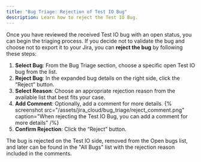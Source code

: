 ```yaml
---
title: "Bug Triage: Rejection of Test IO Bug"
description: Learn how to reject the Test IO Bug.
---
```


Once you have reviewed the received Test IO bug with an open status, you can begin the triaging process. If you decide not to validate the bug and choose not to export it to your Jira, you can **reject the bug** by following these steps:

1. **Select Bug**: From the Bug Triage section, choose a specific open Test IO bug from the list.
2. **Reject Bug**: In the expanded bug details on the right side, click the “Reject” button.
3. **Select Reason**: Choose an appropriate rejection reason from the available list that best fits your case.
4. **Add Comment**: Optionally, add a comment for more details.
{% screenshot src="/assets/jira_cloud/bug_triage/reject_comment.png" caption="When rejecting the Test IO Bug, you can add a comment for more details" /%}
5. **Confirm Rejection**: Click the “Reject” button.

The bug is rejected on the Test IO side, removed from the Open bugs list, and later can be found in the "All Bugs" list with the rejection reason included in the comments.
